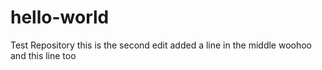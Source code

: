 # hello-world
Test Repository
this is the second edit
added a line in the middle
woohoo
and this line too
